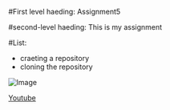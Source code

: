 #First level haeding:
Assignment5

#second-level haeding:
This is my assignment

#List:
- craeting a repository
- cloning the repository

![Image](https://gratisography.com/wp-content/uploads/2024/03/gratisography-funflower-800x525.jpg)

[Youtube](https://www.youtube.com/)
